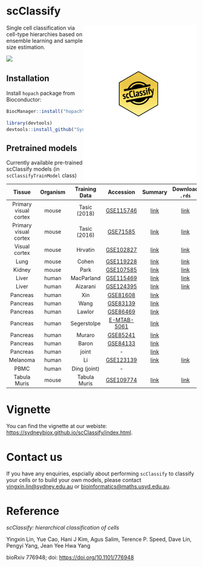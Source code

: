 # scClassify

<img src="man/figures/scClassifySticker.png" align="right" width="300"/>

Single cell classification via cell-type hierarchies based on ensemble learning and sample size estimation.


[![](https://travis-ci.com/SydneyBioX/scClassify.svg?token=Mgp3nhHdKGyRbLPymfkS&branch=master)]()

## Installation


Install `hopach` package from Bioconductor:

```r
BiocManager::install("hopach")
```


```r
library(devtools)
devtools::install_github("SydneyBioX/scClassify")
```

## Pretrained models

Currently available pre-trained scClassify models (in `scClassifyTrainModel` class)

|          Tissue        | Organism | Training Data | Accession |  Summary                                | Download `.rds`  |
| :--: | :--: | :--: | :--: | :--: | :--: |
| Primary visual cortex  |   mouse  |  Tasic (2018) | [GSE115746](https://www.ncbi.nlm.nih.gov/geo/query/acc.cgi?acc=GSE115746)    | [link](https://SydneyBioX.github.io/scClassify/articles/webOnly/Tasic2018_mouseNeuronal.html)|    [link](http://www.maths.usyd.edu.au/u/yingxinl/wwwnb/scClassify/trainTasicV2resClass.rds)    |
| Primary visual cortex  |   mouse  |  Tasic (2016) | [GSE71585](https://www.ncbi.nlm.nih.gov/geo/query/acc.cgi?acc=GSE71585)    | [link](https://SydneyBioX.github.io/scClassify/articles/webOnly/Tasic2016_mouseNeuronal.html)|  [link](http://www.maths.usyd.edu.au/u/yingxinl/wwwnb/scClassify/trainTasicV1resClass.rds)   |
| Visual cortex          |   mouse  |  Hrvatin      | [GSE102827](https://www.ncbi.nlm.nih.gov/geo/query/acc.cgi?acc=GSE102827)  |   [link](https://SydneyBioX.github.io/scClassify/articles/webOnly/Hrvatin_mouseNeuronal.html)        |  [link](http://www.maths.usyd.edu.au/u/yingxinl/wwwnb/scClassify/trainHrvatinresClass.rds)  |
|    Lung                |   mouse  |  Cohen        |   [GSE119228](https://www.ncbi.nlm.nih.gov/geo/query/acc.cgi?acc=GSE119228)        |    [link](https://SydneyBioX.github.io/scClassify/articles/webOnly/Cohen_mouseLung.html)        |  [link](http://www.maths.usyd.edu.au/u/yingxinl/wwwnb/scClassify/trainCohenresClass.rds)    |
|    Kidney              |   mouse  |  Park         |  [GSE107585](https://www.ncbi.nlm.nih.gov/geo/query/acc.cgi?acc=GSE107585)         | [link](https://SydneyBioX.github.io/scClassify/articles/webOnly/Park_mouseKidney.html)          |   [link](http://www.maths.usyd.edu.au/u/yingxinl/wwwnb/scClassify/trainParkresClass.rds)     |
|    Liver               |   human  |  MacParland   | [GSE115469](https://www.ncbi.nlm.nih.gov/geo/query/acc.cgi?acc=GSE115469)          | [link](https://SydneyBioX.github.io/scClassify/articles/webOnly/MacParlandres_humanLiver.html)   | [link](http://www.maths.usyd.edu.au/u/yingxinl/wwwnb/scClassify/trainMacParlandresClass.rds)  |
|    Liver               |   human  |  Aizarani     |  [GSE124395](https://www.ncbi.nlm.nih.gov/geo/query/acc.cgi?acc=GSE124395)         | [link](https://SydneyBioX.github.io/scClassify/articles/webOnly/Aizarani_humanLiver.html)        |  [link](http://www.maths.usyd.edu.au/u/yingxinl/wwwnb/scClassify/trainAizaraniresClass.rds) |
|    Pancreas            |   human  |  Xin          |   [GSE81608](https://www.ncbi.nlm.nih.gov/geo/query/acc.cgi?acc=GSE81608)         |  [link](https://SydneyBioX.github.io/scClassify/articles/webOnly/Xin_humanPancreas.html)          |                  |
|    Pancreas            |   human  |  Wang         |   [GSE83139](https://www.ncbi.nlm.nih.gov/geo/query/acc.cgi?acc=GSE83139)        |  [link](https://SydneyBioX.github.io/scClassify/articles/webOnly/Wang_humanPancreas.html)          |                  |
|    Pancreas            |   human  |  Lawlor       |   [GSE86469](https://www.ncbi.nlm.nih.gov/geo/query/acc.cgi?acc=GSE86469)         |  [link](https://SydneyBioX.github.io/scClassify/articles/webOnly/Lawlor_humanPancreas.html)           |                  |
|    Pancreas            |   human  |  Segerstolpe  |   [E-MTAB-5061](https://www.ebi.ac.uk/arrayexpress/E-MTAB-5061)        |  [link](https://SydneyBioX.github.io/scClassify/articles/webOnly/Segerstolpe_humanPancreas.html)           |                  |
|    Pancreas            |   human  |  Muraro       |    [GSE85241](https://www.ncbi.nlm.nih.gov/geo/query/acc.cgi?acc=GSE85241)         | [link](https://SydneyBioX.github.io/scClassify/articles/webOnly/Muraro_humanPancreas.html)           |                  |
|    Pancreas            |   human  |  Baron        |   [GSE84133](https://www.ncbi.nlm.nih.gov/geo/query/acc.cgi?acc=GSE84133)         |  [link](https://SydneyBioX.github.io/scClassify/articles/webOnly/Baron_humanPancreas.html)          |                  |
|    Pancreas            |   human  |  joint        |    -     |  [link](https://SydneyBioX.github.io/scClassify/articles/webOnly/Joint_humanPancreas.html)          |                  |
|    Melanoma            |   human  |  Li           | [GSE123139](https://www.ncbi.nlm.nih.gov/geo/query/acc.cgi?acc=GSE123139)          |   [link](https://SydneyBioX.github.io/scClassify/articles/webOnly/Li_humanMelanoma.html)         |    [link](http://www.maths.usyd.edu.au/u/yingxinl/wwwnb/scClassify/trainLiresClass.rds)     |
|    PBMC                |   human  |  Ding (joint) |    -   |           |                  |
|    Tabula Muris        |   mouse  |  Tabula Muris | [GSE109774](https://www.ncbi.nlm.nih.gov/geo/query/acc.cgi?acc=GSE109774)           |   [link](https://SydneyBioX.github.io/scClassify/articles/webOnly/TabulaMuris.html)        |    [link](http://www.maths.usyd.edu.au/u/yingxinl/wwwnb/scClassify/trainTMresClass.rds)              |


# Vignette

You can find the vignette at our webiste: https://sydneybiox.github.io/scClassify/index.html.


# Contact us

If you have any enquiries, espcially about performing `scClassify` to classify your cells or to build your own models, please contact <yingxin.lin@sydney.edu.au> or <bioinformatics@maths.usyd.edu.au>.


# Reference

*scClassify: hierarchical classification of cells*

Yingxin Lin, Yue Cao, Hani J Kim, Agus Salim, Terence P. Speed, Dave Lin, Pengyi Yang, Jean Yee Hwa Yang

bioRxiv 776948; doi: https://doi.org/10.1101/776948


